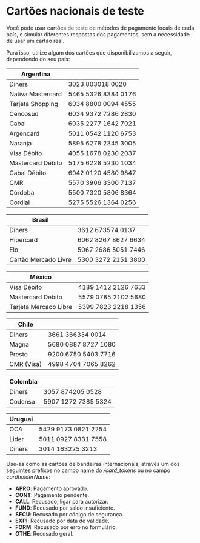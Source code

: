 # Cartões nacionais de teste

Você pode usar cartões de teste de métodos de pagamento locais de cada país, e simular diferentes respostas dos pagamentos, sem a necessidade de usar um cartão real.

Para isso, utilize algum dos cartões que disponibilizamos a seguir, dependendo do seu país:

| Argentina | |
| --- | --- |
| Diners | 3023 803018 0020 |
| Nativa Mastercard | 5465 5326 8384 0176 |
| Tarjeta Shopping | 6034 8800 0094 4555 |
| Cencosud | 6034 9372 7286 2830 |
| Cabal | 6035 2277 1642 7021 |
| Argencard | 5011 0542 1120 6753 |
| Naranja | 5895 6278 2345 3005 |
| Visa Débito | 4055 1678 0230 2037 |
| Mastercard Débito | 5175 6228 5230 1034 |
| Cabal Débito | 6042 0120 4580 9847 |
| CMR | 5570 3906 3300 7137 |
| Córdoba | 5500 7320 5806 8364 |
| Cordial | 5275 5526 1364 0256 |

| Brasil | |
| --- | --- |
| Diners | 3612 673574 0137 |
| Hipercard | 6062 8267 8627 6634 |
| Elo | 5067 2686 5051 7446 |
| Cartão Mercado Livre | 5300 3272 2151 3800 |

| México | |
| --- | --- |
| Visa Débito | 4189 1412 2126 7633 |
| Mastercard Débito | 5579 0785 2102 5680 |
| Tarjeta Mercado Libre | 5399 7823 2218 1356 |

| Chile | |
| --- | --- |
| Diners | 3661 366334 0014 |
| Magna | 5680 0887 8727 1080 |
| Presto | 9200 6750 5403 7716 |
| CMR (Visa) | 4998 4704 7065 8262 |

| Colombia | |
| --- | --- |
| Diners | 3057 874205 0528 |
| Codensa | 5907 1272 7385 5324 |

| Uruguai | |
| --- | --- |
| OCA | 5429 9173 0821 2254 |
| Lider | 5011 0927 8331 7558 |
| Diners | 3014 163225 3213 | 

Use-as como as cartões de bandeiras internacionais, através um dos seguintes prefixos no campo name do _/card_tokens_ ou no campo _cardholderName_:

* **APRO**: Pagamento aprovado.
* **CONT**: Pagamento pendente.
* **CALL**: Recusado, ligar para autorizar.
* **FUND**: Recusado por saldo insuficiente.
* **SECU**: Recusado por código de segurança.
* **EXPI**: Recusado por data de validade.
* **FORM**: Recusado por erro no formulário.
* **OTHE**: Recusado geral.
